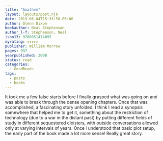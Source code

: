 ```yaml
---
title: "Anathem"
layout: layouts/post.njk
date: 2019-06-04T15:33:58-05:00
author: Glenn Dixon
bookauthor: Neal Stephenson
author_l-f: Stephenson, Neal
isbn13: 9780061474095
myrating: ★★★★★
publisher: William Morrow
pages: 937
yearpublished: 2008
status: read
categories:
  - GoodReads
tags:
  - posts
  - books
---
```

It took me a few false starts before I finally grasped what was going on and was able to break through the dense opening chapters. Once that was accomplished, a fascinating story unfolded. I think I read a synopsis somewhere that helped me to get it, something about the restriction of technology (due to a war in the distant past) by putting different fields of study in different sequestered cloisters, with outside conversations allowed only at varying intervals of years. Once I understood that basic plot setup, the early part of the book made a lot more sense! Really great story.